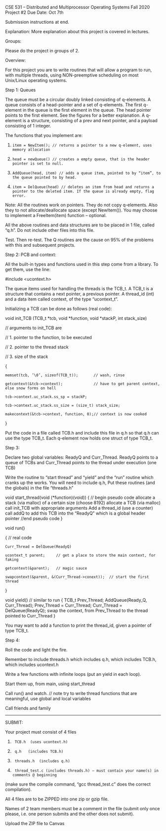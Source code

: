 CSE 531 – Distributed and Multiprocessor Operating Systems
Fall 2020
Project #2
Due Date: Oct 7th

Submission instructions at end. 

Explanation: More explanation about this project is covered in lectures.

Groups:

Please do the project in groups of 2.


Overview:

For this project you are to write routines that will allow a program to run, with multiple threads, using NON-preemptive scheduling on most Unix/Linux operating systems.

Step 1: Queues

The queue must be a circular doubly linked consisting of q-elements. A queue consists of a head-pointer and a set of q-elements. The first q-element in the queue is the first element in the queue. The head pointer points to the first element. See the figures for a better explanation. A q-element is a structure, consisting of a prev and next pointer, and a payload consisting of 1 integer.

The functions that you implement are:

1.     item = NewItem(); // returns a pointer to a new q-element, uses memory allocation

2.     head = newQueue() // creates a empty queue, that is the header pointer is set to null.

3.     AddQueue(head, item) // adds a queue item, pointed to by “item”, to the queue pointed to by head.

4.     item = DelQueue(head) // deletes an item from head and returns a pointer to the deleted item. If the queue is already empty, flag error.

Note: All the routines work on pointers. They do not copy q-elements. Also they to not allocate/deallocate space (except NewItem()). You may choose to implement a FreeItem(item) function – optional.

All the above routines and data structures are to be placed in 1 file, called “q.h”. Do not include other files into this file.

Test. Then re-test.
The Q routines are the cause on 95% of the problems with this and subsequent projects.

Step 2: PCB and context:

All the built-in types and functions used in this step come from a library. To get them, use the line:

#include <ucontext.h>

The queue items used for handling the threads is the TCB_t. A TCB_t is a structure that contains a next pointer, a previous pointer. A thread_id (int)  and a data item called context, of the type “ucontext_t”.

Initializing a TCB can be done as follows (real code):

void init_TCB (TCB_t *tcb, void *function, void *stackP, int stack_size)

// arguments to init_TCB are

//   1. pointer to the function, to be executed

//   2. pointer to the thread stack

//   3. size of the stack

{

    memset(tcb, ’\0’, sizeof(TCB_t));       // wash, rinse

    getcontext(&tcb->context);              // have to get parent context, else snow forms on hell

    tcb->context.uc_stack.ss_sp = stackP;

    tcb->context.uc_stack.ss_size = (size_t) stack_size;

    makecontext(&tcb->context, function, 0);// context is now cooked

}

 

Put the code in a file called TCB.h and include this file in q.h so that q.h can use the type TCB_t. Each q-element now holds one struct of type TCB_t.

 

Step 3:

Declare two global variables: ReadyQ and Curr_Thread. ReadyQ points to a queue of TCBs and Curr_Thread points to the thread under execution (one TCB)

Write the routine to “start thread” and “yield” and the “run” routine which cranks up the works. You will need to include q.h, Put these routines (and the globals)  in the file “threads.h”

void start_thread(void (*function)(void))
{ // begin pseudo code
     allocate a stack (via malloc) of a certain size (choose 8192)
     allocate a TCB (via malloc)
     call init_TCB with appropriate arguments
     Add a thread_id (use a counter)
     call addQ to add this TCB into the “ReadyQ” which is a global header pointer
  //end pseudo code
}

void run()

{   // real code

    Curr_Thread = DelQueue(ReadyQ)

    ucontext_t parent;     // get a place to store the main context, for faking

    getcontext(&parent);   // magic sauce

    swapcontext(&parent, &(Curr_Thread->conext));  // start the first thread
}

 

void yield() // similar to run
{  TCB_t Prev_Thread;
   AddQueue(Ready_Q, Curr_Thread);
   Prev_Thread = Curr_Thread;
   Curr_Thread = DelQueue(ReadyQ);
   swap the context, from Prev_Thread to the thread pointed to Curr_Thread
}

You may want to add a function to print the thread_id, given a pointer of type TCB_t.

Step 4:

Roll the code and light the fire.

Remember to include threads.h which includes q.h, which includes TCB.h, which includes ucontext.h

Write a few functions with infinite loops (put an yield in each loop).

Start them up, from main, using start_thread

Call run() and watch.  // note try to write thread functions that are meaningful, use global and local variables

Call friends and family

__________________________________

SUBMIT:

Your project must consist of 4 files

1.      TCB.h  (uses ucontext.h)

2.      q.h   (includes TCB.h)

3.      threads.h  (includes q.h)

4.      thread_test.c (includes threads.h) – must contain your name(s) in comments @ beginning

(make sure the compile command, “gcc thread_test.c” does the correct compilation).

All 4 files are to be ZIPPED into one zip or gzip file.

Names of 2 team members must be a comment in the file (submit only once please, i.e. one person submits and the other does not submit).

Upload the ZIP file to Canvas

 